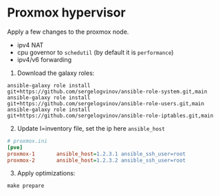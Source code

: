 # Proxmox hypervisor

Apply a few changes to the proxmox node.
* ipv4 NAT
* cpu governor to `schedutil` (by default it is `performance`)
* ipv4/v6 forwarding

1. Download the galaxy roles:

```shell
ansible-galaxy role install git+https://github.com/sergelogvinov/ansible-role-system.git,main
ansible-galaxy role install git+https://github.com/sergelogvinov/ansible-role-users.git,main
ansible-galaxy role install git+https://github.com/sergelogvinov/ansible-role-iptables.git,main
```

2. Update I=inventory file, set the ip here `ansible_host`

```ini
# proxmox.ini
[pve]
proxmox-1       ansible_host=1.2.3.1 ansible_ssh_user=root
proxmox-2       ansible_host=1.2.3.2 ansible_ssh_user=root
```

3. Apply optimizations:

```shell
make prepare
```

